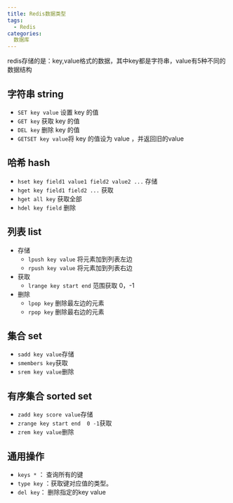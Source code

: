 ```yaml
---
title: Redis数据类型
tags:
  - Redis
categories:
  数据库
---
```


redis存储的是：key,value格式的数据，其中key都是字符串，value有5种不同的数据结构

## 字符串 string
  - `SET key value`   设置 key 的值
  - `GET key`         获取 key 的值
  - `DEL key`         删除 key 的值
  - `GETSET key value`将 key 的值设为 value ，并返回旧的value

## 哈希 hash
- `hset key field1 value1 field2 value2 ...`  存储
- `hget key field1 field2 ...`        获取
- `hget all key`          获取全部
- `hdel key field`        删除
## 列表 list
- 存储
  - `lpush key value`   将元素加到列表左边
  - `rpush key value`   将元素加到列表右边
- 获取
  - `lrange key start end`  范围获取   0，-1
- 删除
  - `lpop key`	删除最左边的元素
  - `rpop key`  删除最右边的元素
## 集合 set
- `sadd key value`存储
- `smembers key`获取
- `srem key value`删除
## 有序集合 sorted set
- `zadd key score value`存储
- `zrange key start end  0 -1`获取
- `zrem key value`删除

## 通用操作
- `keys *`  ： 查询所有的键
- `type key` ：获取键对应值的类型。
- `del key`：  删除指定的key value
